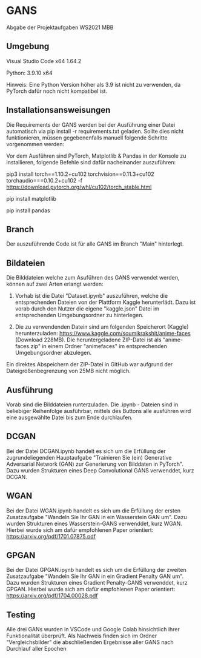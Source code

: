 # GANS
Abgabe der Projektaufgaben WS2021 MBB


## Umgebung

Visual Studio Code x64 1.64.2

Python: 3.9.10 x64 

Hinweis: Eine Python Version höher als 3.9 ist nicht zu verwenden, da PyTorch dafür noch nicht kompatibel ist. 

## Installationsansweisungen

Die Requirements der GANS werden bei der Ausführung einer Datei automatisch via pip install -r requirements.txt geladen. Sollte dies nicht funktionieren, müssen gegebenenfalls manuell folgende Schritte vorgenommen werden:

Vor dem Ausführen sind PyTorch, Matplotlib & Pandas in der Konsole zu installieren, folgende Befehle sind dafür nacheinander auszuführen:

pip3 install torch==1.10.2+cu102 torchvision==0.11.3+cu102 torchaudio===0.10.2+cu102 -f https://download.pytorch.org/whl/cu102/torch_stable.html

pip install matplotlib

pip install pandas

## Branch

Der auszuführende Code ist für alle GANS im Branch "Main" hinterlegt. 

## Bildateien

Die Bilddateien welche zum Asuführen des GANS verwendet werden, können auf zwei Arten erlangt werden:

1. Vorhab ist die Datei "Dataset.ipynb" auszuführen, welche die entsprechenden Dateien von der Plattform Kaggle herunterlädt. Dazu ist vorab durch den Nutzer die eigene "kaggle.json" Datei im entsprechenden Umgebungsordner zu hinterlegen. 

2. Die zu verwendenden Datein sind am folgenden Speicherort (Kaggle) herunterzuladen: 
https://www.kaggle.com/soumikrakshit/anime-faces (Download 228MB). Die heruntergeladene ZIP-Datei ist als "anime-faces.zip" in einem Ordner "animefaces" im entsprechenden Umgebungsordner abzulegen.


Ein direktes Abspeichern der ZIP-Datei in GitHub war aufgrund der Dateigrößenbegrenzung von 25MB nicht möglich. 

## Ausführung

Vorab sind die Bilddateien runterzuladen. Die .ipynb - Dateien sind in beliebiger Reihenfolge ausführbar, mittels des Buttons alle ausführen wird eine ausgewählte Datei bis zum Ende durchlaufen. 

## DCGAN

Bei der Datei DCGAN.ipynb handelt es sich um die Erfüllung der zugrundeliegenden Hauptaufgabe "Trainieren Sie (ein) Generative Adversarial Network (GAN) zur Generierung von Bilddaten in PyTorch". Dazu wurden Strukturen eines Deep Convolutional GANS verwenddet, kurz DCGAN. 

## WGAN

Bei der Datei WGAN.ipynb handelt es sich um die Erfüllung der ersten Zusatzaufgabe "Wandeln Sie Ihr GAN in ein Wasserstein GAN um". Dazu wurden Strukturen eines Wasserstein-GANS verwenddet, kurz WGAN. Hierbei wurde sich am dafür empfohlenen Paper orientiert: 
https://arxiv.org/pdf/1701.07875.pdf 

## GPGAN

Bei der Datei GPGAN.ipynb handelt es sich um die Erfüllung der zweiten Zusatzaufgabe "Wandeln Sie Ihr GAN in ein Gradient Penalty GAN um". Dazu wurden Strukturen eines Gradient Penalty-GANS verwenddet, kurz GPGAN. Hierbei wurde sich am dafür empfohlenen Paper orientiert: 
https://arxiv.org/pdf/1704.00028.pdf

## Testing

Alle drei GANs wurden in VSCode und Google Colab hinsichtlich ihrer Funktionalität überprüft. Als Nachweis finden sich im Ordner "Vergleichsbilder" die abschließenden Ergebnisse aller GANS nach Durchlauf aller Epochen